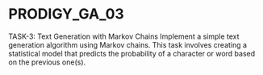 # PRODIGY_GA_03
TASK-3: Text Generation with Markov Chains
Implement a simple text generation algorithm using Markov chains. This task involves creating a statistical model that predicts the probability of a character or word based on the previous one(s).
